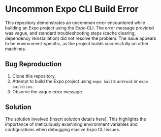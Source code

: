 # Uncommon Expo CLI Build Error

This repository demonstrates an uncommon error encountered while building an Expo project using the Expo CLI. The error message provided was vague, and standard troubleshooting steps (cache clearing, dependency reinstallation) did not resolve the problem. The issue appears to be environment-specific, as the project builds successfully on other machines.

## Bug Reproduction

1. Clone this repository.
2. Attempt to build the Expo project using `expo build:android` or `expo build:ios`.
3. Observe the vague error message.

## Solution

The solution involved [Insert solution details here].  This highlights the importance of meticulously examining environment variables and configurations when debugging elusive Expo CLI issues.